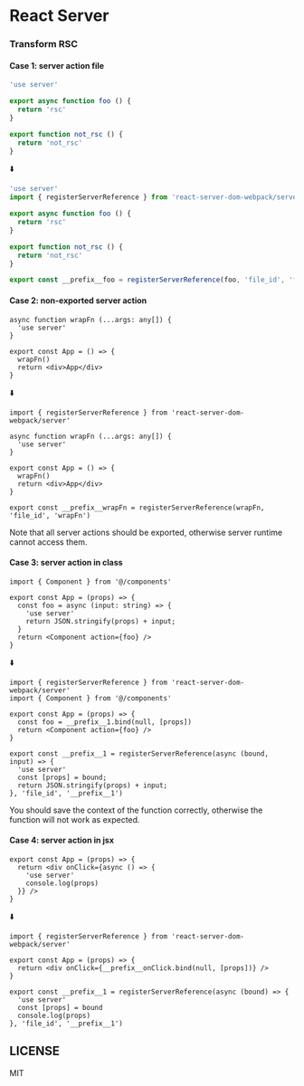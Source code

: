 # React Server

### Transform RSC

#### Case 1: server action file

```ts
'use server'

export async function foo () {
  return 'rsc'
}

export function not_rsc () {
  return 'not_rsc'
}
```

⬇️

```ts
'use server'
import { registerServerReference } from 'react-server-dom-webpack/server'

export async function foo () {
  return 'rsc'
}

export function not_rsc () {
  return 'not_rsc'
}

export const __prefix__foo = registerServerReference(foo, 'file_id', 'foo')
```

#### Case 2: non-exported server action

```tsx
async function wrapFn (...args: any[]) {
  'use server'
}

export const App = () => {
  wrapFn()
  return <div>App</div>
}
```

⬇️

```tsx
import { registerServerReference } from 'react-server-dom-webpack/server'

async function wrapFn (...args: any[]) {
  'use server'
}

export const App = () => {
  wrapFn()
  return <div>App</div>
}

export const __prefix__wrapFn = registerServerReference(wrapFn, 'file_id', 'wrapFn')
```

Note that all server actions should be exported, otherwise server runtime cannot access them.

#### Case 3: server action in class

```tsx
import { Component } from '@/components'

export const App = (props) => {
  const foo = async (input: string) => {
    'use server'
    return JSON.stringify(props) + input;
  }
  return <Component action={foo} />
}
```

⬇️

```tsx
import { registerServerReference } from 'react-server-dom-webpack/server'
import { Component } from '@/components'

export const App = (props) => {
  const foo = __prefix__1.bind(null, [props])
  return <Component action={foo} />
}

export const __prefix__1 = registerServerReference(async (bound, input) => {
  'use server'
  const [props] = bound;
  return JSON.stringify(props) + input;
}, 'file_id', '__prefix__1')
```

You should save the context of the function correctly, otherwise the function will not work as expected.

#### Case 4: server action in jsx

```tsx
export const App = (props) => {
  return <div onClick={async () => {
    'use server'
    console.log(props)
  }} />
}
```

⬇️

```tsx
import { registerServerReference } from 'react-server-dom-webpack/server'

export const App = (props) => {
  return <div onClick={__prefix__onClick.bind(null, [props])} />
}

export const __prefix__1 = registerServerReference(async (bound) => {
  'use server'
  const [props] = bound
  console.log(props)
}, 'file_id', '__prefix__1')
```

## LICENSE

MIT
